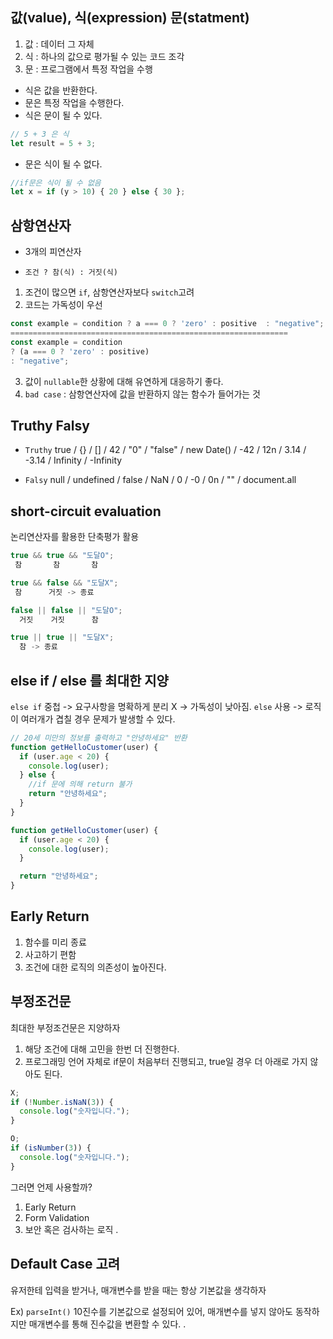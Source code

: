 ## 값(value), 식(expression) 문(statment)

1. 값 : 데이터 그 자체
2. 식 : 하나의 값으로 평가될 수 있는 코드 조각
3. 문 : 프로그램에서 특정 작업을 수행

- 식은 값을 반환한다.
- 문은 특정 작업을 수행한다.
- 식은 문이 될 수 있다.

```javascript
// 5 + 3 은 식
let result = 5 + 3;
```

- 문은 식이 될 수 없다.

```javascript
//if문은 식이 될 수 없음
let x = if (y > 10) { 20 } else { 30 };
```

## 삼항연산자

- 3개의 피연산자

- `조건 ? 참(식) : 거짓(식)`

1. 조건이 많으면 `if`, 삼항연산자보다 `switch`고려
2. 코드는 가독성이 우선

```javascript
const example = condition ? a === 0 ? 'zero' : positive  : "negative";
==============================================================
const example = condition
? (a === 0 ? 'zero' : positive)
: "negative";
```

3. 값이 `nullable`한 상황에 대해 유연하게 대응하기 좋다.
4. `bad case` : 삼항연산자에 값을 반환하지 않는 함수가 들어가는 것

## Truthy Falsy

- `Truthy`
  true / {} / [] / 42 / "0" / "false" / new Date() / -42 / 12n / 3.14 / -3.14 / Infinity / -Infinity

- `Falsy`
  null / undefined / false / NaN / 0 / -0 / 0n / "" / document.all

## short-circuit evaluation

논리연산자를 활용한 단축평가 활용

```javascript
true && true && "도달O";
 참       참       참

true && false && "도달X";
 참      거짓 -> 종료

false || false || "도달O";
  거짓    거짓      참

true || true || "도달X";
  참 -> 종료

```

## else if / else 를 최대한 지양

`else if` 중첩 -> 요구사항을 명확하게 분리 X -> 가독성이 낮아짐.
`else` 사용 -> 로직이 여러개가 겹칠 경우 문제가 발생할 수 있다.

```javascript
// 20세 미만의 정보를 출력하고 "안녕하세요" 반환
function getHelloCustomer(user) {
  if (user.age < 20) {
    console.log(user);
  } else {
    //if 문에 의해 return 불가
    return "안녕하세요";
  }
}

function getHelloCustomer(user) {
  if (user.age < 20) {
    console.log(user);
  }

  return "안녕하세요";
}
```

## Early Return

1. 함수를 미리 종료
2. 사고하기 편함
3. 조건에 대한 로직의 의존성이 높아진다.

## 부정조건문

최대한 부정조건문은 지양하자

1. 해당 조건에 대해 고민을 한번 더 진행한다.
2. 프로그래밍 언어 자체로 if문이 처음부터 진행되고, true일 경우 더 아래로 가지 않아도 된다.

```javascript
X;
if (!Number.isNaN(3)) {
  console.log("숫자입니다.");
}

O;
if (isNumber(3)) {
  console.log("숫자입니다.");
}
```

그러면 언제 사용할까?

1. Early Return
2. Form Validation
3. 보안 혹은 검사하는 로직
   .

## Default Case 고려

유저한테 입력을 받거나, 매개변수를 받을 때는 항상 기본값을 생각하자

Ex) `parseInt()` 10진수를 기본값으로 설정되어 있어, 매개변수를 넣지 않아도 동작하지만 매개변수를 통해 진수값을 변환할 수 있다.
.